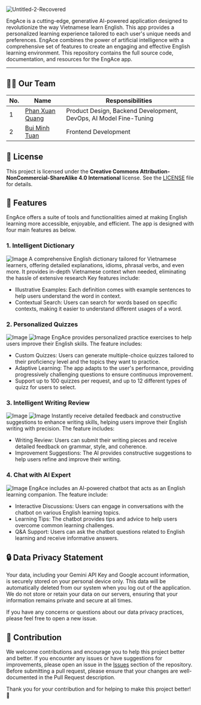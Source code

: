 ![Untitled-2-Recovered](https://github.com/user-attachments/assets/9b2c68a8-0ba2-4655-9c7f-3ce227c8eb86)

EngAce is a cutting-edge, generative AI-powered application designed to revolutionize the way Vietnamese learn English. This app provides a personalized learning experience tailored to each user's unique needs and preferences. EngAce combines the power of artificial intelligence with a comprehensive set of features to create an engaging and effective English learning environment. This repository contains the full source code, documentation, and resources for the EngAce app.
____________________________

## :raising_hand_man: Our Team
| No. | Name | Responsibilities |
| --- | --- | --- |
| 1 | [Phan Xuan Quang](https://github.com/phanxuanquang "Phan Xuân Quang") | Product Design, Backend Development, DevOps, AI Model Fine-Tuning|
| 2 | [Bui Minh Tuan](https://github.com/tuan20520342 "Bùi Minh Tuấn") | Frontend Development |

## :triangular_flag_on_post: License

This project is licensed under the **Creative Commons Attribution-NonCommercial-ShareAlike 4.0 International** license. See the [LICENSE](./LICENSE) file for details.

## :rotating_light: Features
EngAce offers a suite of tools and functionalities aimed at making English learning more accessible, enjoyable, and efficient. The app is designed with four main features as below.

### 1. Intelligent Dictionary
![Image](https://i.imgur.com/31vNBVJ.png)
A comprehensive English dictionary tailored for Vietnamese learners, offering detailed explanations, idioms, phrasal verbs, and even more. It provides in-depth Vietnamese context when needed, eliminating the hassle of extensive research Key features include:
- Illustrative Examples: Each definition comes with example sentences to help users understand the word in context.
- Contextual Search: Users can search for words based on specific contexts, making it easier to understand different usages of a word.

### 2. Personalized Quizzes
![Image](https://i.imgur.com/urR5QGz.png)
![Image](https://i.imgur.com/yLNRIHS.png)
EngAce provides personalized practice exercises to help users improve their English skills. The feature includes:
- Custom Quizzes: Users can generate multiple-choice quizzes tailored to their proficiency level and the topics they want to practice.
- Adaptive Learning: The app adapts to the user's performance, providing progressively challenging questions to ensure continuous improvement.
- Support up to 100 quizzes per request, and up to 12 different types of quizz for users to select.

### 3. Intelligent Writing Review
![Image](https://i.imgur.com/WUGGkDD.png)
![Image](https://i.imgur.com/wYxijYI.png)
Instantly receive detailed feedback and constructive suggestions to enhance writing skills, helping users improve their English writing with precision. The feature includes:
- Writing Review: Users can submit their writing pieces and receive detailed feedback on grammar, style, and coherence.
- Improvement Suggestions: The AI provides constructive suggestions to help users refine and improve their writing.

### 4. Chat with AI Expert
![Image](https://i.imgur.com/3QV8pZG.png)
EngAce includes an AI-powered chatbot that acts as an English learning companion. The feature include:
- Interactive Discussions: Users can engage in conversations with the chatbot on various English learning topics.
- Learning Tips: The chatbot provides tips and advice to help users overcome common learning challenges.
- Q&A Support: Users can ask the chatbot questions related to English learning and receive informative answers.
  
## :lock: Data Privacy Statement
Your data, including your Gemini API Key and Google account information, is securely stored on your personal device only. This data will be automatically deleted from our system when you log out of the application. We do not store or retain your data on our servers, ensuring that your information remains private and secure at all times.

If you have any concerns or questions about our data privacy practices, please feel free to open a new issue.

## :open_hands: Contribution
We welcome contributions and encourage you to help this project better and better. If you encounter any issues or have suggestions for improvements, please open an issue in the [Issues](https://github.com/phanxuanquang/EngAce/issues) section of the repository.
Before submitting a pull request, please ensure that your changes are well-documented in the Pull Request description.

Thank you for your contribution and for helping to make this project better! :tada:


